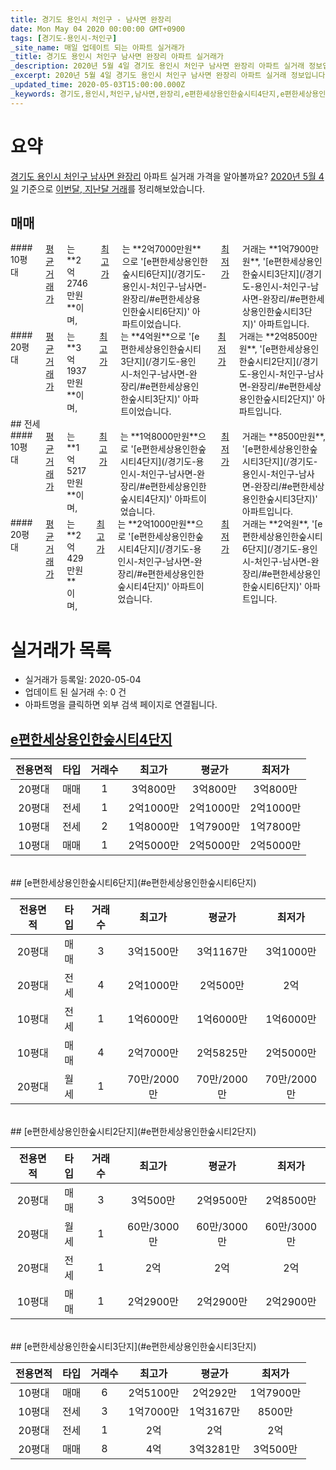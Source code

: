 ```yaml
---
title: 경기도 용인시 처인구 - 남사면 완장리
date: Mon May 04 2020 00:00:00 GMT+0900
tags: [경기도-용인시-처인구]
_site_name: 매일 업데이트 되는 아파트 실거래가
_title: 경기도 용인시 처인구 남사면 완장리 아파트 실거래가
_description: 2020년 5월 4일 경기도 용인시 처인구 남사면 완장리 아파트 실거래 정보입니다. 4건 아파트 정보가 있습니다.
_excerpt: 2020년 5월 4일 경기도 용인시 처인구 남사면 완장리 아파트 실거래 정보입니다. 4건 아파트 정보가 있습니다.
_updated_time: 2020-05-03T15:00:00.000Z
_keywords: 경기도,용인시,처인구,남사면,완장리,e편한세상용인한숲시티4단지,e편한세상용인한숲시티6단지,e편한세상용인한숲시티2단지,e편한세상용인한숲시티3단지
---
```





# 요약
<ins>경기도 용인시 처인구 남사면 완장리</ins> 아파트 실거래 가격을 알아볼까요? <ins>2020년 5월 4일</ins> 기준으로 <ins>이번달, 지난달 거래</ins>를 정리해보았습니다.

## 매매
<div class="container">
<div class="six columns" markdown="1">
#### 10평대
<ins>평균 거래가</ins>는 **2억2746만원**이며, <ins>최고가</ins>는 **2억7000만원**으로 '[e편한세상용인한숲시티6단지](/경기도-용인시-처인구-남사면-완장리/#e편한세상용인한숲시티6단지)' 아파트이었습니다. <ins>최저가</ins> 거래는 **1억7900만원**, '[e편한세상용인한숲시티3단지](/경기도-용인시-처인구-남사면-완장리/#e편한세상용인한숲시티3단지)' 아파트입니다.
</div>
<div class="six columns" markdown="1">
#### 20평대
<ins>평균 거래가</ins>는 **3억1937만원**이며, <ins>최고가</ins>는 **4억원**으로 '[e편한세상용인한숲시티3단지](/경기도-용인시-처인구-남사면-완장리/#e편한세상용인한숲시티3단지)' 아파트이었습니다. <ins>최저가</ins> 거래는 **2억8500만원**, '[e편한세상용인한숲시티2단지](/경기도-용인시-처인구-남사면-완장리/#e편한세상용인한숲시티2단지)' 아파트입니다.
</div>
</div>
## 전세
<div class="container">
<div class="six columns" markdown="1">
#### 10평대
<ins>평균 거래가</ins>는 **1억5217만원**이며, <ins>최고가</ins>는 **1억8000만원**으로 '[e편한세상용인한숲시티4단지](/경기도-용인시-처인구-남사면-완장리/#e편한세상용인한숲시티4단지)' 아파트이었습니다. <ins>최저가</ins> 거래는 **8500만원**, '[e편한세상용인한숲시티3단지](/경기도-용인시-처인구-남사면-완장리/#e편한세상용인한숲시티3단지)' 아파트입니다.
</div>
<div class="six columns" markdown="1">
#### 20평대
<ins>평균 거래가</ins>는 **2억429만원**이며, <ins>최고가</ins>는 **2억1000만원**으로 '[e편한세상용인한숲시티4단지](/경기도-용인시-처인구-남사면-완장리/#e편한세상용인한숲시티4단지)' 아파트이었습니다. <ins>최저가</ins> 거래는 **2억원**, '[e편한세상용인한숲시티6단지](/경기도-용인시-처인구-남사면-완장리/#e편한세상용인한숲시티6단지)' 아파트입니다.
</div>
</div>



# 실거래가 목록
- 실거래가 등록일: 2020-05-04
- 업데이트 된 실거래 수: 0 건
- 아파트명을 클릭하면 외부 검색 페이지로 연결됩니다.

## [e편한세상용인한숲시티4단지](#e편한세상용인한숲시티4단지)

|전용면적|타입|거래수|최고가|평균가|최저가|
|:---:|:---:|:---:|:---:|:---:|:---:|
|20평대|<span class="deal-type-1">매매</span>|1|3억800만|3억800만|3억800만|
|20평대|<span class="deal-type-2">전세</span>|1|2억1000만|2억1000만|2억1000만|
|10평대|<span class="deal-type-2">전세</span>|2|1억8000만|1억7900만|1억7800만|
|10평대|<span class="deal-type-1">매매</span>|1|2억5000만|2억5000만|2억5000만|

<br/>
## [e편한세상용인한숲시티6단지](#e편한세상용인한숲시티6단지)

|전용면적|타입|거래수|최고가|평균가|최저가|
|:---:|:---:|:---:|:---:|:---:|:---:|
|20평대|<span class="deal-type-1">매매</span>|3|3억1500만|3억1167만|3억1000만|
|20평대|<span class="deal-type-2">전세</span>|4|2억1000만|2억500만|2억|
|10평대|<span class="deal-type-2">전세</span>|1|1억6000만|1억6000만|1억6000만|
|10평대|<span class="deal-type-1">매매</span>|4|2억7000만|2억5825만|2억5000만|
|20평대|<span class="deal-type-3">월세</span>|1|70만/2000만|70만/2000만|70만/2000만|

<br/>
## [e편한세상용인한숲시티2단지](#e편한세상용인한숲시티2단지)

|전용면적|타입|거래수|최고가|평균가|최저가|
|:---:|:---:|:---:|:---:|:---:|:---:|
|20평대|<span class="deal-type-1">매매</span>|3|3억500만|2억9500만|2억8500만|
|20평대|<span class="deal-type-3">월세</span>|1|60만/3000만|60만/3000만|60만/3000만|
|20평대|<span class="deal-type-2">전세</span>|1|2억|2억|2억|
|10평대|<span class="deal-type-1">매매</span>|1|2억2900만|2억2900만|2억2900만|

<br/>
## [e편한세상용인한숲시티3단지](#e편한세상용인한숲시티3단지)

|전용면적|타입|거래수|최고가|평균가|최저가|
|:---:|:---:|:---:|:---:|:---:|:---:|
|10평대|<span class="deal-type-1">매매</span>|6|2억5100만|2억292만|1억7900만|
|10평대|<span class="deal-type-2">전세</span>|3|1억7000만|1억3167만|8500만|
|20평대|<span class="deal-type-2">전세</span>|1|2억|2억|2억|
|20평대|<span class="deal-type-1">매매</span>|8|4억|3억3281만|3억500만|

<br/>



